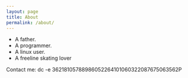 ```yaml
---
layout: page
title: About
permalink: /about/
---
```


- A father.
- A programmer.
- A linux user.
- A freeline skating lover


Contact me: dc -e  36218105788986052264101060322087675063562P
